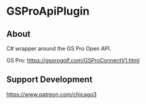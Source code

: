 # GSProApiPlugin

## About

C# wrapper around the GS Pro Open API.

GS Pro: https://gsprogolf.com/GSProConnectV1.html


## Support Development

https://www.patreon.com/chicago3
